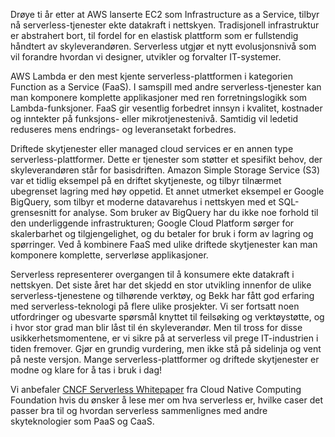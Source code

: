 Drøye ti år etter at AWS lanserte EC2 som Infrastructure as a Service, tilbyr nå serverless-tjenester ekte datakraft i nettskyen. Tradisjonell infrastruktur er abstrahert bort, til fordel for en elastisk plattform som er fullstendig håndtert av skyleverandøren. Serverless utgjør et nytt evolusjonsnivå som vil forandre hvordan vi designer, utvikler og forvalter IT-systemer.

AWS Lambda er den mest kjente serverless-plattformen i kategorien Function as a Service (FaaS). I samspill med andre serverless-tjenester kan man komponere komplette applikasjoner med ren forretningslogikk som Lambda-funksjoner. FaaS gir vesentlig forbedret innsyn i kvalitet, kostnader og inntekter på funksjons- eller mikrotjenestenivå. Samtidig vil ledetid reduseres mens endrings- og leveransetakt forbedres.

Driftede skytjenester eller managed cloud services er en annen type serverless-plattformer. Dette er tjenester som støtter et spesifikt behov, der skyleverandøren står for basisdriften. Amazon Simple Storage Service (S3) var et tidlig eksempel på en driftet skytjeneste, og tilbyr tilnærmet ubegrenset lagring med høy oppetid. Et annet utmerket eksempel er Google BigQuery, som tilbyr et moderne datavarehus i nettskyen med et SQL-grensesnitt for analyse. Som bruker av BigQuery har du ikke noe forhold til den underliggende infrastrukturen; Google Cloud Platform sørger for skalerbarhet og tilgjengelighet, og du betaler for bruk i form av lagring og spørringer. Ved å kombinere FaaS med ulike driftede skytjenester kan man komponere komplette, serverløse applikasjoner.

Serverless representerer overgangen til å konsumere ekte datakraft i nettskyen. Det siste året har det skjedd en stor utvikling innenfor de ulike serverless-tjenestene og tilhørende verktøy, og Bekk har fått god erfaring med serverless-teknologi på flere ulike prosjekter. Vi ser fortsatt noen utfordringer og ubesvarte spørsmål knyttet til feilsøking og verktøystøtte, og i hvor stor grad man blir låst til én skyleverandør. Men til tross for disse usikkerhetsmomentene, er vi sikre på at serverless vil prege IT-industrien i tiden fremover. Gjør en grundig vurdering, men ikke stå på sidelinja og vent på neste versjon. Mange serverless-plattformer og driftede skytjenester er modne og klare for å tas i bruk i dag!

Vi anbefaler [CNCF Serverless Whitepaper](https://github.com/cncf/wg-serverless/blob/master/whitepaper/cncf_serverless_whitepaper_v1.0.pdf) fra Cloud Native Computing Foundation hvis du ønsker å lese mer om hva serverless er, hvilke caser det passer bra til og hvordan serverless sammenlignes med andre skyteknologier som PaaS og CaaS. 